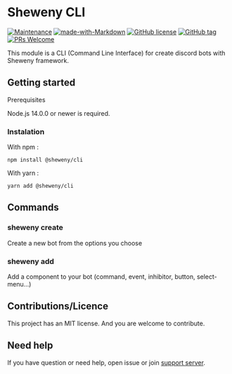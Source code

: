 # Sheweny CLI

[![Maintenance](https://img.shields.io/badge/Maintained%3F-yes-green.svg)](https://github.com/Sheweny/cli)
[![made-with-Markdown](https://img.shields.io/badge/Made%20with-Markdown-1f425f.svg)](http://commonmark.org)
[![GitHub license](https://img.shields.io/github/license/Naereen/StrapDown.js.svg)](https://github.com/Sheweny/master/LICENSE)
[![GitHub tag](https://img.shields.io/github/tag/Sheweny/cli.svg)](https://github.com/Sheweny/cli/tags/)
[![PRs Welcome](https://img.shields.io/badge/PRs-welcome-brightgreen.svg?style=flat-square)](http://makeapullrequest.com)

This module is a CLI (Command Line Interface) for create discord bots with Sheweny framework.

## Getting started

Prerequisites

Node.js 14.0.0 or newer is required.

### Instalation

With npm :

```sh-session
npm install @sheweny/cli
```

With yarn :

```sh-session
yarn add @sheweny/cli
```

## Commands

### sheweny create

Create a new bot from the options you choose

### sheweny add

Add a component to your bot (command, event, inhibitor, button, select-menu...)

## Contributions/Licence

This project has an MIT license. And you are welcome to contribute.

## Need help

If you have question or need help, open issue or join [support server](https://discord.gg/qgd85nEf5a).
